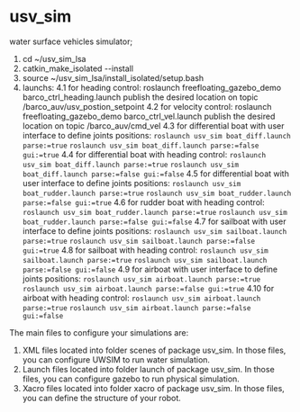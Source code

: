 # usv_sim
water surface vehicles simulator;

1. cd ~/usv_sim_lsa
2. catkin_make_isolated --install
3. source ~/usv_sim_lsa/install_isolated/setup.bash
4. launchs:
    4.1 for heading control: 
        roslaunch freefloating_gazebo_demo barco_ctrl_heading.launch
        publish the desired location on topic /barco_auv/usv_postion_setpoint
    4.2 for velocity control:
        roslaunch freefloating_gazebo_demo barco_ctrl_vel.launch
        publish the desired location on topic /barco_auv/cmd_vel
    4.3 for differential boat with user interface to define joints positions:
	`roslaunch usv_sim boat_diff.launch parse:=true`
	`roslaunch usv_sim boat_diff.launch parse:=false gui:=true`
    4.4 for differential boat with heading control:
	`roslaunch usv_sim boat_diff.launch parse:=true`
	`roslaunch usv_sim boat_diff.launch parse:=false gui:=false`
    4.5 for differential boat with user interface to define joints positions:
	`roslaunch usv_sim boat_rudder.launch parse:=true`
	`roslaunch usv_sim boat_rudder.launch parse:=false gui:=true`
    4.6 for rudder boat with heading control:
	`roslaunch usv_sim boat_rudder.launch parse:=true`
	`roslaunch usv_sim boat_rudder.launch parse:=false gui:=false`
    4.7 for sailboat with user interface to define joints positions:
	`roslaunch usv_sim sailboat.launch parse:=true`
	`roslaunch usv_sim sailboat.launch parse:=false gui:=true`
    4.8 for sailboat with heading control:
	`roslaunch usv_sim sailboat.launch parse:=true`
	`roslaunch usv_sim sailboat.launch parse:=false gui:=false`
    4.9 for airboat with user interface to define joints positions:
	`roslaunch usv_sim airboat.launch parse:=true`
	`roslaunch usv_sim airboat.launch parse:=false gui:=true`
    4.10 for airboat with heading control:
	`roslaunch usv_sim airboat.launch parse:=true`
	`roslaunch usv_sim airboat.launch parse:=false gui:=false`


The main files to configure your simulations are:

1) XML files located into folder scenes of package usv_sim. In those files, you can configure UWSIM to run water simulation.
2) Launch files located into folder launch of package usv_sim. In those files, you can configure gazebo to run physical simulation.
3) Xacro files located into folder xacro of package usv_sim. In those files, you can define the structure of your robot.


